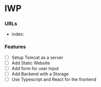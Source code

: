 # IWP
### URLs
- index: 

### Features
- [ ] Setup Tomcat as a server
- [ ] Add Static Website
- [ ] Add form for user Input
- [ ] Add Backend with a Storage
- [ ] Use Typescript and React for the frontend
